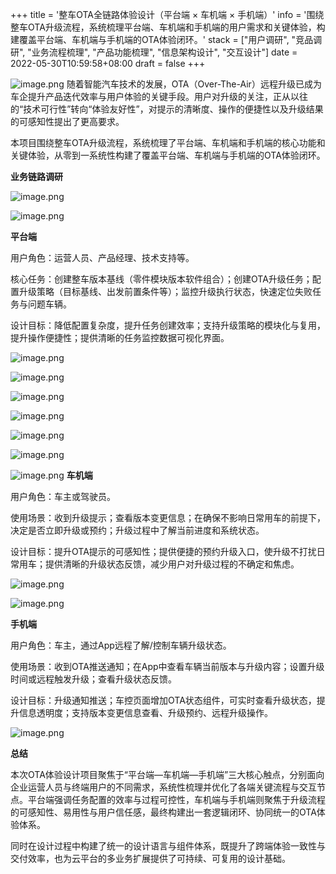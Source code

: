 +++
title = '整车OTA全链路体验设计（平台端 × 车机端 × 手机端）'
info = '围绕整车OTA升级流程，系统梳理平台端、车机端和手机端的用户需求和关键体验，构建覆盖平台端、车机端与手机端的OTA体验闭环。'
stack = ["用户调研", "竞品调研", "业务流程梳理", "产品功能梳理", "信息架构设计", "交互设计"]
date = 2022-05-30T10:59:58+08:00
draft = false
+++

![image.png](/ota/cover.png)
随着智能汽车技术的发展，OTA（Over-The-Air）远程升级已成为车企提升产品迭代效率与用户体验的关键手段。用户对升级的关注，正从以往的“技术可行性”转向“体验友好性”，对提示的清晰度、操作的便捷性以及升级结果的可感知性提出了更高要求。

本项目围绕整车OTA升级流程，系统梳理了平台端、车机端和手机端的核心功能和关键体验，从零到一系统性构建了覆盖平台端、车机端与手机端的OTA体验闭环。

**业务链路调研**

![image.png](/ota/upgrade_process_overview.png)

![image.png](/ota/bussiness_flow.png)

**平台端**

用户角色：运营人员、产品经理、技术支持等。

核心任务：创建整车版本基线（零件模块版本软件组合）；创建OTA升级任务；配置升级策略（目标基线、出发前置条件等）；监控升级执行状态，快速定位失败任务与问题车辆。

设计目标：降低配置复杂度，提升任务创建效率；支持升级策略的模块化与复用，提升操作便捷性；提供清晰的任务监控数据可视化界面。

![image.png](/ota/competitive_analysis_ota_task_creation.png)

![image.png](/ota/key_features.png)

![image.png](/ota/info_structure.png)

![image.png](/ota/infro_frame.png)

![image.png](/ota/interactive_design.png)

![image.png](/ota/operations_monitoring.png)

![image.png](/ota/mobile_daily_report.png)
**车机端**

用户角色：车主或驾驶员。

使用场景：收到升级提示；查看版本变更信息；在确保不影响日常用车的前提下，决定是否立即升级或预约；升级过程中了解当前进度和系统状态。

设计目标：提升OTA提示的可感知性；提供便捷的预约升级入口，使升级不打扰日常用车；提供清晰的升级状态反馈，减少用户对升级过程的不确定和焦虑。

![image.png](/ota/competitive_analysis_hmi_app.png)

![image.png](/ota/hmi_design.png)

**手机端**

用户角色：车主，通过App远程了解/控制车辆升级状态。

使用场景：收到OTA推送通知；在App中查看车辆当前版本与升级内容；设置升级时间或远程触发升级；查看升级状态反馈。

设计目标：升级通知推送；车控页面增加OTA状态组件，可实时查看升级状态，提升信息透明度；支持版本变更信息查看、升级预约、远程升级操作。

![image.png](/ota/app_design.png)

**总结**

本次OTA体验设计项目聚焦于“平台端—车机端—手机端”三大核心触点，分别面向企业运营人员与终端用户的不同需求，系统性梳理并优化了各端关键流程与交互节点。平台端强调任务配置的效率与过程可控性，车机端与手机端则聚焦于升级流程的可感知性、易用性与用户信任感，最终构建出一套逻辑闭环、协同统一的OTA体验体系。

同时在设计过程中构建了统一的设计语言与组件体系，既提升了跨端体验一致性与交付效率，也为云平台的多业务扩展提供了可持续、可复用的设计基础。